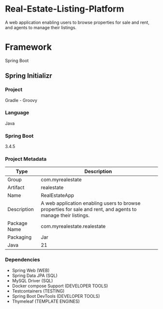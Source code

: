 # Real-Estate-Listing-Platform
A web application enabling users to browse properties for sale and rent, and agents to manage their listings.

# Framework
Spring Boot

## Spring Initializr
### Project 
Gradle - Groovy

### Language
Java

### Spring Boot
3.4.5

### Project Metadata
| Type | Description |
| --- | --- |
| Group | com.myrealestate |
| Artifact | realestate |
| Name | RealEstateApp |
| Description | A web application enabling users to browse properties for sale and rent, and agents to manage their listings. |
| Package Name | com.myrealestate.realestate |
| Packaging | Jar |
| Java | 21 |

### Dependencies
- Spring Web (WEB)
- Spring Data JPA (SQL)
- MySQL Driver (SQL)
- Docker compose Support (DEVELOPER TOOLS)
- Testcontainers (TESTING)
- Spring Boot DevTools (DEVELOPER TOOLS)
- Thymeleaf (TEMPLATE ENGINES)
